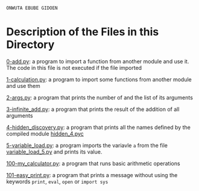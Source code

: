 ```
ONWUTA EBUBE GIDOEN
```

# Description of the Files in this Directory

[0-add.py](./0-add.py): a program to import a function from another module and use it. The code in this file is not executed if the file imported


[1-calculation.py](./1-calculation.py): a program to import some functions from another module and use them


[2-args.py](./2-args.py): a program that prints the number of and the list of its arguments


[3-infinite_add.py](./3-infinite_add.py): a program that prints the result of the addition of all arguments


[4-hidden_discovery.py](./4-hidden_discovery.py): a program that prints all the names defined by the compiled module [hidden_4.pyc](https://github.com/holbertonschool/0x02.py/raw/master/hidden_4.pyc)



[5-variable_load.py](./5-variable_load.py): a program imports the variavle `a` from the file [variable_load_5.py](./variable_load_5.py) and prints its value.



[100-my_calculator.py](./100-my_calculator.py): a program that runs basic arithmetic operations



[101-easy_print.py](./101-easy_print.py): a program that prints a message without using the keywords `print`, `eval`, `open` or `import sys`
